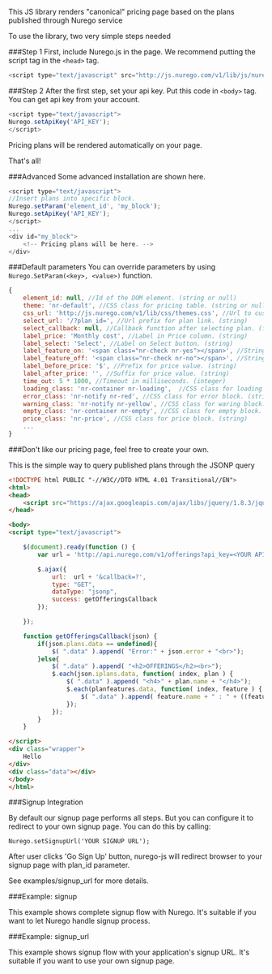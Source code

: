 This JS library renders "canonical" pricing page based on the plans published through Nurego service

To use the library, two very simple steps needed

###Step 1
First, include Nurego.js in the page. We recommend putting the script tag in the ```<head>``` tag.
```JavaScript
<script type="text/javascript" src="http://js.nurego.com/v1/lib/js/nurego.js"></script>
```

###Step 2
After the first step, set your api key. Put this code in ```<body>``` tag. You can get api key from your account.
```JavaScript
<script type="text/javascript">
Nurego.setApiKey('API_KEY');
</script>
```
Pricing plans will be rendered automatically on your page.

That's all!

###Advanced
Some advanced installation are shown here.
```JavaScript
<script type="text/javascript">
//Insert plans into specific block.
Nurego.setParam('element_id', 'my_block');
Nurego.setApiKey('API_KEY');
</script>
...
<div id="my_block">
    <!-- Pricing plans will be here. -->
</div>
```

###Default parameters
You can override parameters by using ```Nurego.SetParam(<key>, <value>)``` function.
```JavaScript
{
    element_id: null, //Id of the DOM element. (string or null)
    theme: 'nr-default', //CSS class for pricing table. (string or null)
    css_url: 'http://js.nurego.com/v1/lib/css/themes.css', //Url to custom CSS file. (string or null)
    select_url: '/?plan_id=', //Url prefix for plan link. (string)
    select_callback: null, //Callback function after selecting plan. (function or null)
    label_price: 'Monthly cost', //Label in Price column. (string)
    label_select: 'Select', //Label on Select button. (string)
    label_feature_on: '<span class="nr-check nr-yes"></span>', //String for enabled option. (string)
    label_feature_off: '<span class="nr-check nr-no"></span>', //String for disabled option. (string)
    label_before_price: '$', //Prefix for price value. (string)
    label_after_price: '', //Suffix for price value. (string)
    time_out: 5 * 1000, //Timeout in milliseconds. (integer)
    loading_class: 'nr-container nr-loading',  //CSS class for loading block. (string)
    error_class: 'nr-notify nr-red', //CSS class for error block. (string)
    warning_class: 'nr-notify nr-yellow', //CSS class for waring block. (string)
    empty_class: 'nr-container nr-empty', //CSS class for empty block. (string)
    price_class: 'nr-price', //CSS class for price block. (string)
    ...
}
```

###Don't like our pricing page, feel free to create your own. 

This is the simple way to query published plans through the JSONP query

```HTML
<!DOCTYPE html PUBLIC "-//W3C//DTD HTML 4.01 Transitional//EN">
<html>
<head>
    <script src="https://ajax.googleapis.com/ajax/libs/jquery/1.8.3/jquery.min.js"></script>
</head>

<body>
<script type="text/javascript">

    $(document).ready(function () {
        var url = 'http://api.nurego.com/v1/offerings?api_key=<YOUR API KEY>';

        $.ajax({
            url:  url + '&callback=?',
            type: "GET",
            dataType: "jsonp",
            success: getOfferingsCallback
        });

    });

    function getOfferingsCallback(json) {
        if(json.plans.data == undefined){
            $( ".data" ).append( "Error:" + json.error + "<br>");
        }else{
            $( ".data" ).append( "<h2>OFFERINGS</h2><br>");
            $.each(json.iplans.data, function( index, plan ) {
                $( ".data" ).append( "<h4>" + plan.name + "</h4>");
                $.each(planfeatures.data, function( index, feature ) {
                    $( ".data" ).append( feature.name + " : " + ((feature.max_unit > 0) ? feature.max_unit : "yes" ) + "<br>");
                });
            });
        }
    }

</script>
<div class="wrapper">
    Hello
</div>
<div class="data"></div>
</body>
</html>
```

###Signup Integration

By default our signup page performs all steps. But you can configure it to redirect to your own signup page. You can do this by calling:

```
Nurego.setSignupUrl('YOUR SIGNUP URL');
```

After user clicks 'Go Sign Up' button, nurego-js will redirect browser to your signup page with plan_id parameter.

See examples/signup_url for more details.

###Example: signup

This example shows complete signup flow with Nurego. It's suitable if you want to let Nurego handle signup process.

###Example: signup_url

This example shows signup flow with your application's signup URL. It's suitable if you want to use your own signup page.
